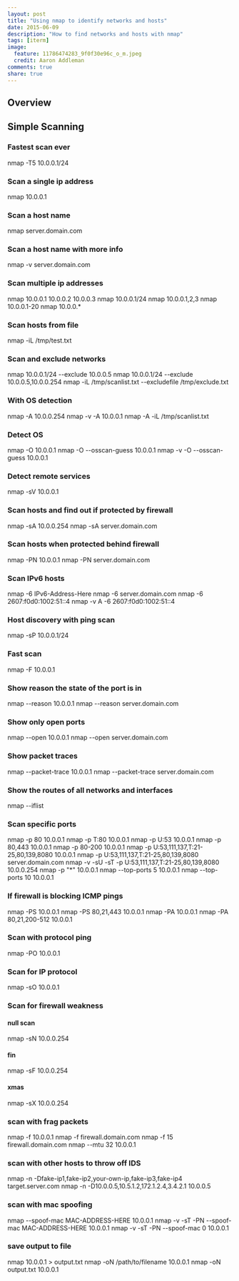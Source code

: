 ```yaml
---
layout: post
title: "Using nmap to identify networks and hosts"
date: 2015-06-09
description: "How to find networks and hosts with nmap"
tags: [iterm]
image:
  feature: 11786474283_9f0f30e96c_o_m.jpeg
  credit: Aaron Addleman
comments: true
share: true
---
```


## Overview

## Simple Scanning

### Fastest scan ever
nmap -T5 10.0.0.1/24

### Scan a single ip address
nmap 10.0.0.1
 
### Scan a host name
nmap server.domain.com
 
### Scan a host name with more info
nmap -v server.domain.com

### Scan multiple ip addresses
nmap 10.0.0.1 10.0.0.2 10.0.0.3
nmap 10.0.0.1/24
nmap 10.0.0.1,2,3
nmap 10.0.0.1-20
nmap 10.0.0.*

### Scan hosts from file
nmap -iL /tmp/test.txt

### Scan and exclude networks
nmap 10.0.0.1/24 --exclude 10.0.0.5
nmap 10.0.0.1/24 --exclude 10.0.0.5,10.0.0.254
nmap -iL /tmp/scanlist.txt --excludefile /tmp/exclude.txt

### With OS detection
nmap -A 10.0.0.254
nmap -v -A 10.0.0.1
nmap -A -iL /tmp/scanlist.txt 

### Detect OS
nmap -O 10.0.0.1
nmap -O  --osscan-guess 10.0.0.1
nmap -v -O --osscan-guess 10.0.0.1

### Detect remote services
nmap -sV 10.0.0.1

### Scan hosts and find out if protected by firewall
nmap -sA 10.0.0.254
nmap -sA server.domain.com

### Scan hosts when protected behind firewall
nmap -PN 10.0.0.1
nmap -PN server.domain.com

### Scan IPv6 hosts
nmap -6 IPv6-Address-Here
nmap -6 server.domain.com
nmap -6 2607:f0d0:1002:51::4
nmap -v A -6 2607:f0d0:1002:51::4

### Host discovery with ping scan
nmap -sP 10.0.0.1/24

### Fast scan
nmap -F 10.0.0.1

### Show reason the state of the port is in
nmap --reason 10.0.0.1
nmap --reason server.domain.com

### Show only open ports
nmap --open 10.0.0.1
nmap --open server.domain.com

### Show packet traces
nmap --packet-trace 10.0.0.1
nmap --packet-trace server.domain.com

### Show the routes of all networks and interfaces
nmap --iflist

### Scan specific ports
nmap -p 80 10.0.0.1
nmap -p T:80 10.0.0.1
nmap -p U:53 10.0.0.1
nmap -p 80,443 10.0.0.1
nmap -p 80-200 10.0.0.1
nmap -p U:53,111,137,T:21-25,80,139,8080 10.0.0.1
nmap -p U:53,111,137,T:21-25,80,139,8080 server.domain.com
nmap -v -sU -sT -p U:53,111,137,T:21-25,80,139,8080 10.0.0.254
nmap -p "*" 10.0.0.1
nmap --top-ports 5 10.0.0.1
nmap --top-ports 10 10.0.0.1

### If firewall is blocking ICMP pings
nmap -PS 10.0.0.1
nmap -PS 80,21,443 10.0.0.1
nmap -PA 10.0.0.1
nmap -PA 80,21,200-512 10.0.0.1

### Scan with protocol ping
nmap -PO 10.0.0.1

### Scan for IP protocol
nmap -sO 10.0.0.1

### Scan for firewall weakness
#### null scan
nmap -sN 10.0.0.254
#### fin 
nmap -sF 10.0.0.254
#### xmas
nmap -sX 10.0.0.254

### scan with frag packets
nmap -f 10.0.0.1
nmap -f firewall.domain.com
nmap -f 15 firewall.domain.com
nmap --mtu 32 10.0.0.1

### scan with other hosts to throw off IDS
nmap -n -Dfake-ip1,fake-ip2,your-own-ip,fake-ip3,fake-ip4 target.server.com
nmap -n -D10.0.0.5,10.5.1.2,172.1.2.4,3.4.2.1 10.0.0.5

### scan with mac spoofing
nmap --spoof-mac MAC-ADDRESS-HERE 10.0.0.1
nmap -v -sT -PN --spoof-mac MAC-ADDRESS-HERE 10.0.0.1
nmap -v -sT -PN --spoof-mac 0 10.0.0.1

### save output to file
nmap 10.0.0.1 > output.txt
nmap -oN /path/to/filename 10.0.0.1
nmap -oN output.txt 10.0.0.1